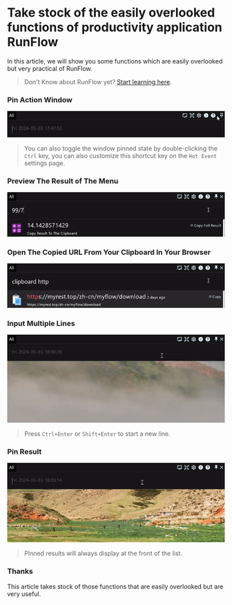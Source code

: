 # Take stock of the easily overlooked functions of productivity application RunFlow

In this article, we will show you some functions which are easily overlooked but very practical of RunFlow.

> Don't Know about RunFlow yet? [Start learning here](runflow_basic_point.md).

### Pin Action Window

![pin_window](images/pin_action_window_enus.gif)

> You can also toggle the window pinned state by double-clicking the `Ctrl` key, you can also customize this shortcut key on the `Hot Event` settings page.

### Preview The Result of The Menu

![preview_menu](images/preview_menu_enus.gif)

### Open The Copied URL From Your Clipboard In Your Browser

![open_clipboard_url](images/open_clipboard_url_enus.gif)

### Input Multiple Lines

![multi_lines](images/multi_lines_enus.gif)

> Press `Ctrl+Enter` or `Shift+Enter` to start a new line.

### Pin Result

![pin_result](images/pin_result_enus.gif)

> Pinned results will always display at the front of the list.

### Thanks

This article takes stock of those functions that are easily overlooked but are very useful.
